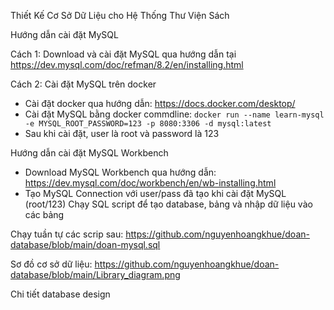 Thiết Kế Cơ Sở Dữ Liệu cho Hệ Thống Thư Viện Sách

Hướng dẫn cài đặt MySQL

Cách 1: Download và cài đặt MySQL qua hướng dẫn tại https://dev.mysql.com/doc/refman/8.2/en/installing.html

Cách 2: Cài đặt MySQL trên docker
+ Cài đặt docker qua hướng dẫn: https://docs.docker.com/desktop/
+ Cài đặt MySQL bằng docker commdline: `docker run --name learn-mysql -e MYSQL_ROOT_PASSWORD=123 -p 8080:3306 -d mysql:latest`
+ Sau khi cài đặt, user là root và password là 123
  
Hướng dẫn cài đặt MySQL Workbench

+ Download MySQL Workbench qua hướng dẫn: https://dev.mysql.com/doc/workbench/en/wb-installing.html
+ Tạo MySQL Connection với user/pass đã tạo khi cài đặt MySQL (root/123)
Chạy SQL script để tạo database, bảng và nhập dữ liệu vào các bảng

Chạy tuần tự các scrip sau: https://github.com/nguyenhoangkhue/doan-database/blob/main/doan-mysql.sql

Sơ đồ cơ sở dữ liệu: https://github.com/nguyenhoangkhue/doan-database/blob/main/Library_diagram.png

Chi tiết database design
